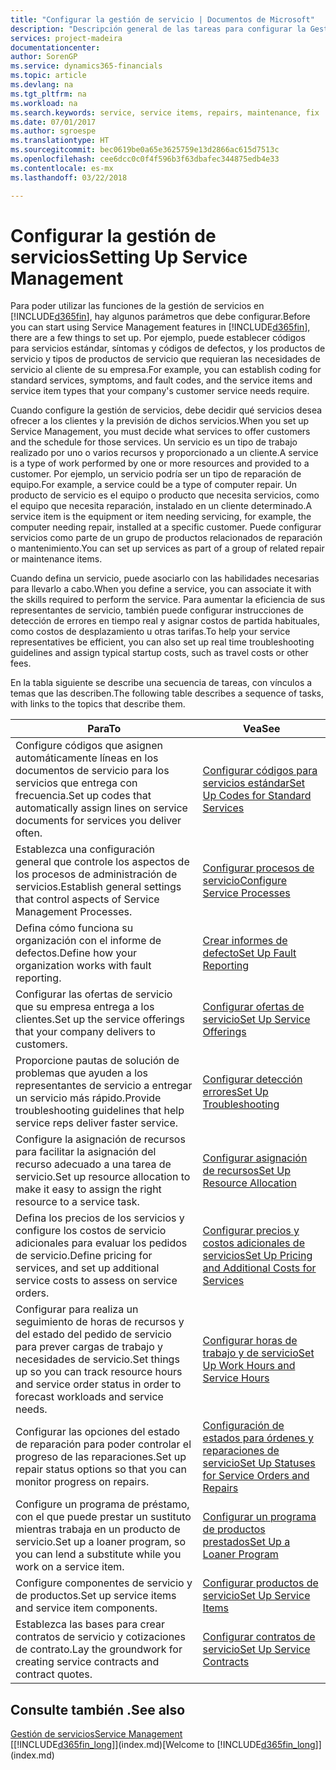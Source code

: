 ```yaml
---
title: "Configurar la gestión de servicio | Documentos de Microsoft"
description: "Descripción general de las tareas para configurar la Gestión de servicios para adaptarla a la forma en que sus organizaciones gestionan sus servicios."
services: project-madeira
documentationcenter: 
author: SorenGP
ms.service: dynamics365-financials
ms.topic: article
ms.devlang: na
ms.tgt_pltfrm: na
ms.workload: na
ms.search.keywords: service, service items, repairs, maintenance, fix
ms.date: 07/01/2017
ms.author: sgroespe
ms.translationtype: HT
ms.sourcegitcommit: bec0619be0a65e3625759e13d2866ac615d7513c
ms.openlocfilehash: cee6dcc0c0f4f596b3f63dbafec344875edb4e33
ms.contentlocale: es-mx
ms.lasthandoff: 03/22/2018

---
```


# <a name="setting-up-service-management"></a><span data-ttu-id="5b868-103">Configurar la gestión de servicios</span><span class="sxs-lookup"><span data-stu-id="5b868-103">Setting Up Service Management</span></span>
<span data-ttu-id="5b868-104">Para poder utilizar las funciones de la gestión de servicios en [!INCLUDE[d365fin](includes/d365fin_md.md)], hay algunos parámetros que debe configurar.</span><span class="sxs-lookup"><span data-stu-id="5b868-104">Before you can start using Service Management features in [!INCLUDE[d365fin](includes/d365fin_md.md)], there are a few things to set up.</span></span> <span data-ttu-id="5b868-105">Por ejemplo, puede establecer códigos para servicios estándar, síntomas y códigos de defectos, y los productos de servicio y tipos de productos de servicio que requieran las necesidades de servicio al cliente de su empresa.</span><span class="sxs-lookup"><span data-stu-id="5b868-105">For example, you can establish coding for standard services, symptoms, and fault codes, and the service items and service item types that your company's customer service needs require.</span></span>  

<span data-ttu-id="5b868-106">Cuando configure la gestión de servicios, debe decidir qué servicios desea ofrecer a los clientes y la previsión de dichos servicios.</span><span class="sxs-lookup"><span data-stu-id="5b868-106">When you set up Service Management, you must decide what services to offer customers and the schedule for those services.</span></span> <span data-ttu-id="5b868-107">Un servicio es un tipo de trabajo realizado por uno o varios recursos y proporcionado a un cliente.</span><span class="sxs-lookup"><span data-stu-id="5b868-107">A service is a type of work performed by one or more resources and provided to a customer.</span></span> <span data-ttu-id="5b868-108">Por ejemplo, un servicio podría ser un tipo de reparación de equipo.</span><span class="sxs-lookup"><span data-stu-id="5b868-108">For example, a service could be a type of computer repair.</span></span> <span data-ttu-id="5b868-109">Un producto de servicio es el equipo o producto que necesita servicios, como el equipo que necesita reparación, instalado en un cliente determinado.</span><span class="sxs-lookup"><span data-stu-id="5b868-109">A service item is the equipment or item needing servicing, for example, the computer needing repair, installed at a specific customer.</span></span> <span data-ttu-id="5b868-110">Puede configurar servicios como parte de un grupo de productos relacionados de reparación o mantenimiento.</span><span class="sxs-lookup"><span data-stu-id="5b868-110">You can set up services as part of a group of related repair or maintenance items.</span></span>  
  
<span data-ttu-id="5b868-111">Cuando defina un servicio, puede asociarlo con las habilidades necesarias para llevarlo a cabo.</span><span class="sxs-lookup"><span data-stu-id="5b868-111">When you define a service, you can associate it with the skills required to perform the service.</span></span> <span data-ttu-id="5b868-112">Para aumentar la eficiencia de sus representantes de servicio, también puede configurar instrucciones de detección de errores en tiempo real y asignar costos de partida habituales, como costos de desplazamiento u otras tarifas.</span><span class="sxs-lookup"><span data-stu-id="5b868-112">To help your service representatives be efficient, you can also set up real time troubleshooting guidelines and assign typical startup costs, such as travel costs or other fees.</span></span>  

<span data-ttu-id="5b868-113">En la tabla siguiente se describe una secuencia de tareas, con vínculos a temas que las describen.</span><span class="sxs-lookup"><span data-stu-id="5b868-113">The following table describes a sequence of tasks, with links to the topics that describe them.</span></span>  
  
| <span data-ttu-id="5b868-114">Para</span><span class="sxs-lookup"><span data-stu-id="5b868-114">To</span></span> | <span data-ttu-id="5b868-115">Vea</span><span class="sxs-lookup"><span data-stu-id="5b868-115">See</span></span> |
| --- | --- |
| <span data-ttu-id="5b868-116">Configure códigos que asignen automáticamente líneas en los documentos de servicio para los servicios que entrega con frecuencia.</span><span class="sxs-lookup"><span data-stu-id="5b868-116">Set up codes that automatically assign lines on service documents for services you deliver often.</span></span> |[<span data-ttu-id="5b868-117">Configurar códigos para servicios estándar</span><span class="sxs-lookup"><span data-stu-id="5b868-117">Set Up Codes for Standard Services</span></span>](service-how-setup-service-coding.md)|
| <span data-ttu-id="5b868-118">Establezca una configuración general que controle los aspectos de los procesos de administración de servicios.</span><span class="sxs-lookup"><span data-stu-id="5b868-118">Establish general settings that control aspects of Service Management Processes.</span></span>|[<span data-ttu-id="5b868-119">Configurar procesos de servicio</span><span class="sxs-lookup"><span data-stu-id="5b868-119">Configure Service Processes</span></span>](service-setup-service-processes.md)|
| <span data-ttu-id="5b868-120">Defina cómo funciona su organización con el informe de defectos.</span><span class="sxs-lookup"><span data-stu-id="5b868-120">Define how your organization works with fault reporting.</span></span> |[<span data-ttu-id="5b868-121">Crear informes de defecto</span><span class="sxs-lookup"><span data-stu-id="5b868-121">Set Up Fault Reporting</span></span>](service-how-setup-fault-reporting.md) |
| <span data-ttu-id="5b868-122">Configurar las ofertas de servicio que su empresa entrega a los clientes.</span><span class="sxs-lookup"><span data-stu-id="5b868-122">Set up the service offerings that your company delivers to customers.</span></span>|[<span data-ttu-id="5b868-123">Configurar ofertas de servicio</span><span class="sxs-lookup"><span data-stu-id="5b868-123">Set Up Service Offerings</span></span>](service-how-setup-service-offerings.md)|
| <span data-ttu-id="5b868-124">Proporcione pautas de solución de problemas que ayuden a los representantes de servicio a entregar un servicio más rápido.</span><span class="sxs-lookup"><span data-stu-id="5b868-124">Provide troubleshooting guidelines that help service reps deliver faster service.</span></span> |[<span data-ttu-id="5b868-125">Configurar detección errores</span><span class="sxs-lookup"><span data-stu-id="5b868-125">Set Up Troubleshooting</span></span>](service-how-setup-troubleshooting.md) |
| <span data-ttu-id="5b868-126">Configure la asignación de recursos para facilitar la asignación del recurso adecuado a una tarea de servicio.</span><span class="sxs-lookup"><span data-stu-id="5b868-126">Set up resource allocation to make it easy to assign the right resource to a service task.</span></span> |[<span data-ttu-id="5b868-127">Configurar asignación de recursos</span><span class="sxs-lookup"><span data-stu-id="5b868-127">Set Up Resource Allocation</span></span>](service-how-setup-resource-allocation.md) |
| <span data-ttu-id="5b868-128">Defina los precios de los servicios y configure los costos de servicio adicionales para evaluar los pedidos de servicio.</span><span class="sxs-lookup"><span data-stu-id="5b868-128">Define pricing for services, and set up additional service costs to assess on service orders.</span></span> |[<span data-ttu-id="5b868-129">Configurar precios y costos adicionales de servicios</span><span class="sxs-lookup"><span data-stu-id="5b868-129">Set Up Pricing and Additional Costs for Services</span></span>](service-how-setup-service-costs-pricing.md)|
| <span data-ttu-id="5b868-130">Configurar para realiza un seguimiento de horas de recursos y del estado del pedido de servicio para prever cargas de trabajo y necesidades de servicio.</span><span class="sxs-lookup"><span data-stu-id="5b868-130">Set things up so you can track resource hours and service order status in order to forecast workloads and service needs.</span></span>|[<span data-ttu-id="5b868-131">Configurar horas de trabajo y de servicio</span><span class="sxs-lookup"><span data-stu-id="5b868-131">Set Up Work Hours and Service Hours</span></span>](service-how-setup-work-service-hours.md)|
| <span data-ttu-id="5b868-132">Configurar las opciones del estado de reparación para poder controlar el progreso de las reparaciones.</span><span class="sxs-lookup"><span data-stu-id="5b868-132">Set up repair status options so that you can monitor progress on repairs.</span></span> | [<span data-ttu-id="5b868-133">Configuración de estados para órdenes y reparaciones de servicio</span><span class="sxs-lookup"><span data-stu-id="5b868-133">Set Up Statuses for Service Orders and Repairs</span></span>](service-order-repair-status.md)|
| <span data-ttu-id="5b868-134">Configure un programa de préstamo, con el que puede prestar un sustituto mientras trabaja en un producto de servicio.</span><span class="sxs-lookup"><span data-stu-id="5b868-134">Set up a loaner program, so you can lend a substitute while you work on a service item.</span></span> |[<span data-ttu-id="5b868-135">Configurar un programa de productos prestados</span><span class="sxs-lookup"><span data-stu-id="5b868-135">Set Up a Loaner Program</span></span>](service-how-setup-loaner-program.md) |
| <span data-ttu-id="5b868-136">Configure componentes de servicio y de productos.</span><span class="sxs-lookup"><span data-stu-id="5b868-136">Set up service items and service item components.</span></span> |[<span data-ttu-id="5b868-137">Configurar productos de servicio</span><span class="sxs-lookup"><span data-stu-id="5b868-137">Set Up Service Items</span></span>](service-how-setup-service-items.md) |
| <span data-ttu-id="5b868-138">Establezca las bases para crear contratos de servicio y cotizaciones de contrato.</span><span class="sxs-lookup"><span data-stu-id="5b868-138">Lay the groundwork for creating service contracts and contract quotes.</span></span> |[<span data-ttu-id="5b868-139">Configurar contratos de servicio</span><span class="sxs-lookup"><span data-stu-id="5b868-139">Set Up Service Contracts</span></span>](service-how-setup-service-contracts.md) |

## <a name="see-also"></a><span data-ttu-id="5b868-140">Consulte también .</span><span class="sxs-lookup"><span data-stu-id="5b868-140">See also</span></span>
[<span data-ttu-id="5b868-141">Gestión de servicios</span><span class="sxs-lookup"><span data-stu-id="5b868-141">Service Management</span></span>](service-service.md)  
<span data-ttu-id="5b868-142">[[!INCLUDE[d365fin_long](includes/d365fin_long_md.md)]](index.md)</span><span class="sxs-lookup"><span data-stu-id="5b868-142">[Welcome to [!INCLUDE[d365fin_long](includes/d365fin_long_md.md)]](index.md)</span></span>  


